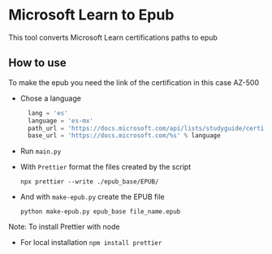 # Microsoft Learn to Epub

This tool converts Microsoft Learn certifications paths to epub

## How to use

To make the epub you need the link of the certification in this case AZ-500
- Chose a language
  ```python 
    lang = 'es'
    language = 'es-mx'
    path_url = 'https://docs.microsoft.com/api/lists/studyguide/certification/certification.azure-security-engineer?locale=%s' % language
    base_url = 'https://docs.microsoft.com/%s' % language
  ```
- Run `main.py` 


- With `Prettier` format the files created by the script 

  ```npx prettier --write ./epub_base/EPUB/```


- And with `make-epub.py` create the EPUB file

  ```
  python make-epub.py epub_base file_name.epub
  ```
  
Note: 
To install Prettier with node

- For local installation `npm install prettier`
